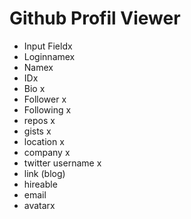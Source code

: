 # Github Profil Viewer


- Input Fieldx
- Loginnamex 
- Namex 
- IDx
- Bio x
- Follower x
- Following x
- repos x
- gists x
- location x
- company x
- twitter username x 
- link (blog) 
- hireable
- email
- avatarx 


